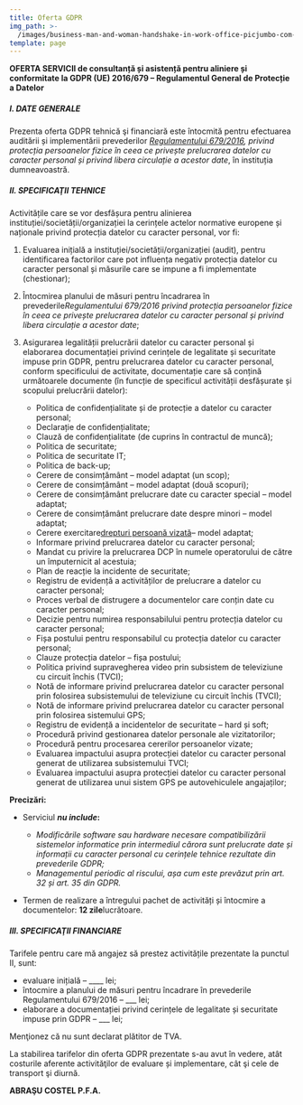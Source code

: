 ```yaml
---
title: Oferta GDPR
img_path: >-
  /images/business-man-and-woman-handshake-in-work-office-picjumbo-com-1045x696.jpg
template: page
---
```



**OFERTA SERVICII de consultanță și asistență pentru aliniere și conformitate la GDPR (UE) 2016/679 – Regulamentul General de Protecție a Datelor**

##### **I. DATE GENERALE**

Prezenta oferta GDPR tehnică şi financiară este întocmită pentru efectuarea auditării și implementării prevederilor *[Regulamentului 679/2016](https://www.dataprotection.ro/servlet/ViewDocument?id=1262), privind protecția persoanelor fizice în ceea ce privește prelucrarea datelor cu caracter personal și privind libera circulație a acestor date*, în instituția dumneavoastră.

##### **II. SPECIFICAŢII TEHNICE**

Activitățile care se vor desfășura pentru alinierea instituției/societății/organizației la cerințele actelor normative europene și naționale privind protecția datelor cu caracter personal, vor fi:

1. Evaluarea inițială a instituției/societății/organizației (audit), pentru identificarea factorilor care pot influența negativ protecția datelor cu caracter personal și măsurile care se impune a fi implementate (chestionar);
2. Întocmirea planului de măsuri pentru încadrarea în prevederile*Regulamentului 679/2016 privind protecția persoanelor fizice în ceea ce privește prelucrarea datelor cu caracter personal și privind libera circulație a acestor date*;
3. Asigurarea legalității prelucrării datelor cu caracter personal și elaborarea documentației privind cerințele de legalitate și securitate impuse prin GDPR, pentru prelucrarea datelor cu caracter personal, conform specificului de activitate, documentație care să conțină următoarele documente (în funcție de specificul activității desfășurate și scopului prelucrării datelor):

   * Politica de confidențialitate și de protecție a datelor cu caracter personal;
   * Declarație de confidențialitate;
   * Clauză de confidențialitate (de cuprins în contractul de muncă);
   * Politica de securitate;
   * Politica de securitate IT;
   * Politica de back-up;
   * Cerere de consimțământ – model adaptat (un scop);
   * Cerere de consimțământ – model adaptat (două scopuri);
   * Cerere de consimțământ prelucrare date cu caracter special – model adaptat;
   * Cerere de consimțământ prelucrare date despre minori – model adaptat;
   * Cerere exercitare[drepturi persoană vizată](https://analizariscbraila.ro/drepturile-persoanei-vizate/)– model adaptat;
   * Informare privind prelucrarea datelor cu caracter personal;
   * Mandat cu privire la prelucrarea DCP în numele operatorului de către un împuternicit al acestuia;
   * Plan de reacție la incidente de securitate;
   * Registru de evidență a activităților de prelucrare a datelor cu caracter personal;
   * Proces verbal de distrugere a documentelor care conțin date cu caracter personal;
   * Decizie pentru numirea responsabilului pentru protecția datelor cu caracter personal;
   * Fișa postului pentru responsabilul cu protecția datelor cu caracter personal;
   * Clauze protecția datelor – fișa postului;
   * Politica privind supravegherea video prin subsistem de televiziune cu circuit închis (TVCI);
   * Notă de informare privind prelucrarea datelor cu caracter personal prin folosirea subsistemului de televiziune cu circuit închis (TVCI);
   * Notă de informare privind prelucrarea datelor cu caracter personal prin folosirea sistemului GPS;
   * Registru de evidență a incidentelor de securitate – hard și soft;
   * Procedură privind gestionarea datelor personale ale vizitatorilor;
   * Procedură pentru procesarea cererilor persoanelor vizate;
   * Evaluarea impactului asupra protecției datelor cu caracter personal generat de utilizarea subsistemului TVCI;
   * Evaluarea impactului asupra protecției datelor cu caracter personal generat de utilizarea unui sistem GPS pe autovehiculele angajaților;

**Precizări:**

* Serviciul ***nu include*:**

  * *Modificările software sau hardware necesare compatibilizării sistemelor informatice prin intermediul cărora sunt prelucrate date și informații cu caracter personal cu cerințele tehnice rezultate din prevederile GDPR;*
  * *Managementul periodic al riscului, așa cum este prevăzut prin art. 32 și art. 35 din GDPR.*
* Termen de realizare a întregului pachet de activități și întocmire a documentelor: **12 zile**lucrătoare.

##### **III. SPECIFICAŢII FINANCIARE**

Tarifele pentru care mă angajez să prestez activitățile prezentate la punctul II, sunt:

* evaluare inițială – \_\_\_\_ lei;
* întocmire a planului de măsuri pentru încadrare în prevederile Regulamentului 679/2016 – ___ lei;
* elaborare a documentației privind cerințele de legalitate și securitate impuse prin GDPR – ___ lei;

Menţionez că nu sunt declarat plătitor de TVA.

La stabilirea tarifelor din oferta GDPR prezentate s-au avut în vedere, atât costurile aferente activităţilor de evaluare și implementare, cât şi cele de transport şi diurnă.

**ABRAŞU COSTEL P.F.A.**